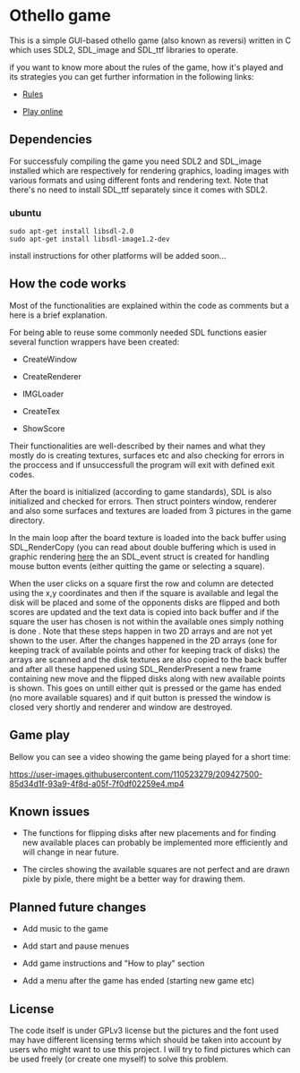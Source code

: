 # Othello game

This is a simple GUI-based othello game (also known as reversi) written in C which uses SDL2, SDL_image and SDL_ttf libraries to operate.

if you want to know more about the rules of the game, how it's played and its strategies you can get further information in the following links:

- [Rules](https://www.worldothello.org/about/about-othello/othello-rules/official-rules/englishhttps://www.worldothello.org/about/about-othello/othello-rules/official-rules/english)

- [Play online](https://www.eothello.com)

## Dependencies

For successfuly compiling the game you need SDL2 and SDL_image installed which are respectively for rendering graphics, loading images with various formats and using different fonts and rendering text. Note that there's no need to install SDL_ttf separately since it comes with SDL2.

### ubuntu

```
sudo apt-get install libsdl-2.0
sudo apt-get install libsdl-image1.2-dev
```

install instructions for other platforms will be added soon...

## How the code works

Most of the functionalities are explained within the code as comments but a here is a brief explanation. 

For being able to reuse some commonly needed SDL functions easier several function wrappers have been created: 

- CreateWindow

- CreateRenderer

- IMGLoader

- CreateTex

- ShowScore

Their functionalities are well-described by their names and what they mostly do is creating textures, surfaces etc and also checking for errors in the proccess and if unsuccessfull the program will exit with defined exit codes.

After the board is initialized (according to game standards), SDL is also initialized and checked for errors. Then struct pointers window, renderer and also some surfaces and textures are loaded from 3 pictures in the game directory.

In the main loop after the board texture is loaded into the back buffer using SDL_RenderCopy (you can read about double buffering which is used in graphic rendering [here](https://www.geeksforgeeks.org/double-buffering/https://www.geeksforgeeks.org/double-buffering) the an SDL_event struct is created for handling mouse button events (either quitting the game or selecting a square).

When the user clicks on a square first the row and column are detected using the x,y coordinates and then if the square is available and legal the disk will be placed and some of the opponents disks are flipped and both scores are updated and the text data is copied into back buffer and if the square the user has chosen is not within the available ones simply nothing is done . Note that these steps happen in two 2D arrays and are not yet shown to the user. After the changes happened in the 2D arrays (one for keeping track of available points and other for keeping track of disks) the arrays are scanned and the disk textures are also copied to the back buffer and after all these happened using SDL_RenderPresent a new frame containing new move and the flipped disks along with new available points is shown. This goes on untill either quit is pressed or the game has ended (no more available squares) and if quit button is pressed the window is closed very shortly and renderer and window are destroyed.

## Game play

Bellow you can see a video showing the game being played for a short time:



https://user-images.githubusercontent.com/110523279/209427500-85d34d1f-93a9-4f8d-a05f-7f0df02259e4.mp4



## Known issues

- The functions for flipping disks after new placements and for finding new available places can probably be implemented more efficiently and will change in near future.

- The circles showing the available squares are not perfect and are drawn pixle by pixle, there might be a better way for drawing them.

## Planned future changes

- Add music to the game

- Add start and pause menues

- Add game instructions and "How to play" section

- Add a menu after the game has ended (starting new game etc)

## License

The code itself is under GPLv3 license but the pictures and the font used may have different licensing terms which should be taken into account by users who might want to use this project. I will try to find pictures which can be used freely (or create one myself) to solve this problem.
